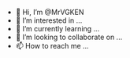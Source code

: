 - 👋 Hi, I’m @MrVGKEN
- 👀 I’m interested in ...
- 🌱 I’m currently learning ...
- 💞️ I’m looking to collaborate on ...
- 📫 How to reach me ...

<!---
MrVGKEN/MrVGKEN is a ✨ special ✨ repository because its `README.md` (this file) appears on your GitHub profile.
You can click the Preview link to take a look at your changes.
--->
